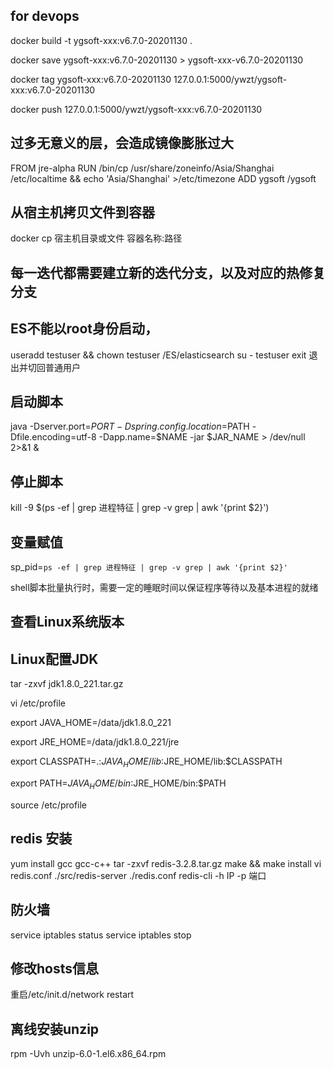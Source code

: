 ## for devops
docker build -t ygsoft-xxx:v6.7.0-20201130 .

docker save ygsoft-xxx:v6.7.0-20201130 > ygsoft-xxx-v6.7.0-20201130

docker tag ygsoft-xxx:v6.7.0-20201130 127.0.0.1:5000/ywzt/ygsoft-xxx:v6.7.0-20201130

docker push 127.0.0.1:5000/ywzt/ygsoft-xxx:v6.7.0-20201130

## 过多无意义的层，会造成镜像膨胀过大
FROM jre-alpha
RUN /bin/cp /usr/share/zoneinfo/Asia/Shanghai /etc/localtime && echo 'Asia/Shanghai' >/etc/timezone 
ADD ygsoft /ygsoft

## 从宿主机拷贝文件到容器
docker cp 宿主机目录或文件 容器名称:路径

## 每一迭代都需要建立新的迭代分支，以及对应的热修复分支

## ES不能以root身份启动，
   useradd testuser && chown testuser /ES/elasticsearch
   su - testuser
   exit 退出并切回普通用户

## 启动脚本
java -Dserver.port=$PORT -Dspring.config.location=$PATH -Dfile.encoding=utf-8 -Dapp.name=$NAME -jar $JAR_NAME > /dev/null 2>&1 &
## 停止脚本
kill -9 $(ps -ef | grep 进程特征 | grep -v grep | awk '{print $2}')
## 变量赋值
sp_pid=`ps -ef | grep 进程特征 | grep -v grep | awk '{print $2}'`

shell脚本批量执行时，需要一定的睡眠时间以保证程序等待以及基本进程的就绪

## 查看Linux系统版本

## Linux配置JDK
tar -zxvf jdk1.8.0_221.tar.gz

vi /etc/profile

export JAVA_HOME=/data/jdk1.8.0_221

export JRE_HOME=/data/jdk1.8.0_221/jre

export CLASSPATH=.:$JAVA_HOME/lib:$JRE_HOME/lib:$CLASSPATH

export PATH=$JAVA_HOME/bin:$JRE_HOME/bin:$PATH

source /etc/profile

## redis 安装
yum install gcc gcc-c++
tar -zxvf redis-3.2.8.tar.gz
make && make install
vi redis.conf
./src/redis-server ./redis.conf
redis-cli -h IP -p 端口

## 防火墙
service iptables status
service iptables stop

## 修改hosts信息
重启/etc/init.d/network restart

## 离线安装unzip
rpm -Uvh unzip-6.0-1.el6.x86_64.rpm










